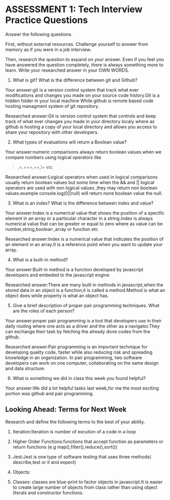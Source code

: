 # ASSESSMENT 1: Tech Interview Practice Questions
Answer the following questions.

First, without external resources. Challenge yourself to answer from memory as if you were in a job interview.

Then, research the question to expand on your answer. Even if you feel you have answered the question completely, there is always something more to learn. Write your researched answer in your OWN WORDS.

1. What is git? What is the difference between git and Github?

  Your answer:git is a version control system that track what ever modifications and changes you made on your source code history.Git is a hidden folder in your local machine While github is remote based code hosting managment system of git repository.

  Researched answer:Git is version control system that controls and keep track of what ever changes you made in your directory localy where as github is hosting a copy of your local directory and allows you access to share your repository with other developers.



2. What types of evaluations will return a Boolean value?

  Your answer:numeric comparisons always return boolean values.when we compare numbers using logical operators like
  >,<.===,==,!= etc

  Researched answer:Logical operators when used in logical comparisons usually return boolean values but some time when the && and || logical operators are used with non logical values ,they may return non boolean values.example console.log(0||null) will return none boolean value the null.



3. What is an index? What is the difference between index and value?

  Your answer:Index is a numerical value that shows the position of a specific element in an array or a particular character in a string.Index is always numerical value that can be greater or equal to zero where as value can be number,string,boolean ,array or function etc

  Researched answer:Index is a numerical value that indicates the position of an element in an array.It is a reference point when you want to update your array.



4. What is a built-in method?

  Your answer:Built-in method is a function developed by javascript developers and embeded to the javascript engine

  Researched answer:There are many built in methods in javascript,when the stored data in an object is a function,it is called a method.Method is what an object does while property is what an object has.



5. Give a brief description of proper pair programming techniques. What are the roles of each person?

  Your answer:proper pair programming is a tool that developers use in their daily routing where one acts as a driver and the other as a navigator.They can exchange their task by fetching the already done codes from the github.

  Researched answer:Pair programming is an important technique for developing  quality code, faster while also reducing risk and spreading knowledge in an organization. In pair programming, two software developers  can work on one computer, collaborating on the same design and data structure.



6. What is something we did in class this week you found helpful?  

  Your answer:We did a lot helpful tasks last week,for me the most exciting portion was github and pair programming.



## Looking Ahead: Terms for Next Week

Research and define the following terms to the best of your ability.

1. Iteration:Iteration is number of excution of a code in a loop

2. Higher Order Functions:functions that accept function as parameters or return functions (e.g map(),filter(),reduce(),sort())

3. Jest:Jest is one type of software testing that uses three methods( describe,test or it and expect)

4. Objects:

5. Classes: classes are blue-print to factor objects in javascript.It is easier to create large number of objects from class rather than using object literals and constructor functions.
